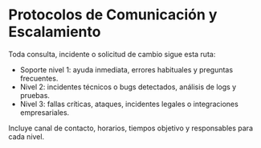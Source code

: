 # Protocolos de Comunicación y Escalamiento

Toda consulta, incidente o solicitud de cambio sigue esta ruta:
- Soporte nivel 1: ayuda inmediata, errores habituales y preguntas frecuentes.
- Nivel 2: incidentes técnicos o bugs detectados, análisis de logs y pruebas.
- Nivel 3: fallas críticas, ataques, incidentes legales o integraciones empresariales.

Incluye canal de contacto, horarios, tiempos objetivo y responsables para cada nivel.
